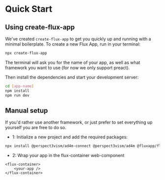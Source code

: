 # Quick Start

## Using create-flux-app

We've created `create-flux-app` to get you quickly up and running with a minimal boilerplate. To create a new Flux App, run in your terminal:

```bash
npx create-flux-app
```

The terminal will ask you for the name of your app, as well as what framework you want to use (for now we only support preact).

Then install the dependencies and start your development server:

```bash
cd [app-name]
npm install
npm run dev
```

## Manual setup

If you'd rather use another framework, or just prefer to set everything up yourself you are free to do so.

- 1: Initialize a new project and add the required packages:

```bash
npx install @perspect3vism/ad4m-connect @perspect3vism/ad4m @fluxapp/flux-container
```

- 2: Wrap your app in the flux-container web-component

```
<flux-container>
    <your-app />
</flux-container>
```

